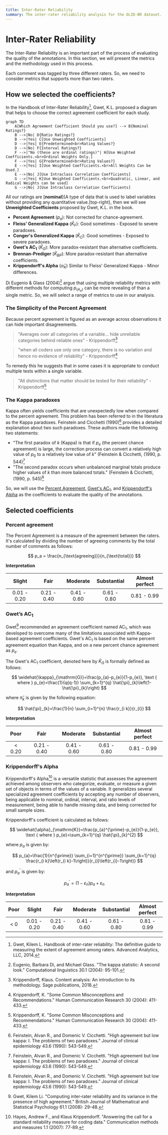 ```yaml
---
title: Inter-Rater Reliability
summary: The inter-rater reliability analysis for the OLID-BR dataset.
---
```


# Inter-Rater Reliability

The Inter-Rater Reliability is an important part of the process of evaluating the quality of the annotations. In this section, we will present the metrics and the methodology used in this process.

Each comment was tagged by three different raters. So, we need to consider metrics that supports more than two raters.

## How we selected the coefficients?

In the Handbook of Inter-Rater Reliability[^1], Gwet, K.L. proposed a diagram that helps to choose the correct agreement coefficient for each study.

```mermaid
graph TD
    A[Which Agreement Coefficient Should you use?] --> B{Nominal Ratings?}
    B -->|No| D{Ratio Ratings?}
    B -->|Yes| C[Use Unweighted Coefficients]
    D -->|Yes| E{Predetermined<br>Rating Values?}
    D -->|No| F{Interval Ratings?}
    F -->|"No (these are ordinal ratings)"| H[Use Weighted Coefficients.<br>Ordinal Weights Only.]
    F -->|Yes| G{Predetermined<br>Rating Values?}
    E -->|Yes| I[Use Weighted Coefficients.<br>All Weights Can be Used.]
    E -->|No| J[Use Intraclass Correlation Coefficients]
    G -->|Yes| K[Use Weighted Coefficients.<br>Quadratic, Linear, and Radical Weights can be used]
    G -->|No| J[Use Intraclass Correlation Coefficients]
```

All our ratings are [**nominal**]{A type of data that is used to label variables without providing any quantitative value.|top-right}, then we will see **Unweighted Coefficients** proposed by Gwet, K.L. in the book.

- **Percent Agreement** ($p_a$): Not corrected for chance-agreement.
- **Fleiss' Generalized Kappa** ($\hat{K}_F$): Good sometimes - Exposed to severe paradoxes.
- **Conger's Generalized Kappa** ($\hat{K}_C$): Good sometimes - Exposed to severe paradoxes.
- **Gwet's AC<sub>1</sub>** ($\hat{K}_G$): More paradox-resistant than alternative coefficients.
- **Brennan-Prediger** ($\hat{K}_{BP}$): More paradox-resistant than alternative coefficients.
- **Krippendorff's Alpha** ($\hat{\alpha}_K$) Similar to Fleiss' Generalized Kappa - Minor differences.

Di Eugenio & Glass (2004)[^7] argue that using multiple reliability metrics with different methods for computing $p_{(A_e)}$ can be more revealing of than a single metric. So, we will select a range of metrics to use in our analysis.

### The Simplicity of the Percent Agreement

Because percent agreement is figured as an average across observations it can hide important
disagreements.

> "Averages over all categories of a variable… hide unreliable categories behind reliable ones” - Krippendorff[^5]

> "when all coders use only one category, there is no variation and hence no evidence of reliability" - Krippendorff[^6]

To remedy this he suggests that in some cases it is appropriate to conduct multiple tests within a single variable.

> "All distinctions that matter should be tested for their reliability" - Krippendorff[^6]

### The Kappa paradoxes

Kappa often yields coefficients that are unexpectedly low when compared to the percent agreement. This problem has been referred to in the literatura as the Kappa paradoxes. Feinstein and Cicchetti (1990)[^4] provides a detailed explanation about two such paradoxes. These authors made the following two statements:

- "The first paradox of $k$ (Kappa) is that if $p_e$ (the percent chance agreement) is large, the correction process can convert a relatively high value of $p_0$ to a relatively low value of $k$" (Feinstein & Cicchetti, (1990, p. 544)[^4]
- "The second paradox occurs when unbalanced marginal totals produce higher values of $k$ than more balanced totals." (Feinstein & Cicchetti, (1990, p. 545)[^4]

So, we will use the [Percent Agreement](#percent-agreement), [Gwet's AC<sub>1</sub>](#gwets-ac1), and [Krippendorff's Alpha](#krippendorffs-alpha) as the coefficients to evaluate the quality of the annotations.

## Selected coefficients

### Percent agreement

The Percent Agreement is a measure of the agreement between the raters. It's calculated by dividing the number of agreeing comments by the total number of comments as follows:

$$
p_a = \frac{n_{\text{agreeing}}}{n_{\text{total}}}
$$

**Interpretation**

| Slight | Fair | Moderate | Substantial | Almost perfect |
| :----: | :---: | :-----: | :---------: | :------------: |
| 0.01 - 0.20 | 0.21 - 0.40 | 0.41 - 0.60 | 0.61 - 0.80 | 0.81 - 0.99 |

### Gwet’s AC<sub>1</sub>

Gwet[^2] recommended an agreement coefficient named AC<sub>1</sub>, which was developed to overcome many of the limitations associated with Kappa-based agreement coefficients. Gwet's AC<sub>1</sub> is based on the same percent agreement equation than Kappa, and on a new percent chance agreement as $p_e$.

The Gwet's AC<sub>1</sub> coefficient, denoted here by $\hat{K}_G$ is formally defined as follows:

$$
\widehat{\kappa}_{\mathrm{G}}=\frac{p_{a}-p_{e}}{1-p_{e}}, \text { where } p_{e}=\frac{1}{q(q-1)} \sum_{k=1}^{q} \hat{\pi}_{k}\left(1-\hat{\pi}_{k}\right)
$$

where $\hat{\pi}_{k}$ is given by the following equation:

$$
\hat{\pi}_{k}=\frac{1}{n} \sum_{i=1}^{n} \frac{r_{i k}}{r_{i}}
$$

**Interpretation**

| Poor | Fair | Moderate | Substantial | Almost perfect |
| :--: | :--: | :------: | :---------: | :------------: |
| < 0.20 | 0.21 - 0.40 | 0.41 - 0.60 | 0.61 - 0.80 | 0.81 - 0.99 |

### Krippendorff's Alpha

Krippendorff's Alpha[^3] is a versatile statistic that assesses the agreement achieved among observers who categorize, evaluate, or measure a given set of objects in terms of the values of a variable. It generalizes several specialized agreement coefficients by accepting any number of observers, being applicable to nominal, ordinal, interval, and ratio levels of measurement, being able to handle missing data, and being corrected for small sample sizes.

Krippendorff's coefficient is calculated as follows:

$$
\widehat{\alpha}_{\mathrm{K}}=\frac{p_{a}^{\prime}-p_{e}}{1-p_{e}}, \text { where } p_{e}=\sum_{k=1}^{q} \hat{\pi}_{k}^{2}
$$

where $p_{a}$ is given by:

$$
p_{a}=\frac{1}{n^{\prime}} \sum_{i=1}^{n^{\prime}} \sum_{k=1}^{q} \frac{r_{i k}\left(r_{i k}-1\right)}{r_{i}\left(r_{i}-1\right)}
$$

and $p_{a}^{\prime}$ is given by:

$$
p_{a}^{\prime}=\left(1-\varepsilon_{n}\right) p_{a}+\varepsilon_{n}
$$

**Interpretation**

| Poor | Slight | Fair | Moderate | Substantial | Almost perfect |
| :-: | :-: | :-: | :-: | :-: | :-: |
| < 0 | 0.01 - 0.20 | 0.21 - 0.40 | 0.41 - 0.60 | 0.61 - 0.80 | 0.81 - 0.99 |

[^1]: Gwet, Kilem L. Handbook of inter-rater reliability: The definitive guide to measuring the extent of agreement among raters. Advanced Analytics, LLC, 2014.
[^2]: Gwet, Kilem Li. "Computing inter‐rater reliability and its variance in the presence of high agreement." British Journal of Mathematical and Statistical Psychology 61.1 (2008): 29-48.
[^3]: Hayes, Andrew F., and Klaus Krippendorff. "Answering the call for a standard reliability measure for coding data." Communication methods and measures 1.1 (2007): 77-89.
[^4]: Feinstein, Alvan R., and Domenic V. Cicchetti. "High agreement but low kappa: I. The problems of two paradoxes." Journal of clinical epidemiology 43.6 (1990): 543-549.
[^5]: Krippendorff, Klaus. Content analysis: An introduction to its methodology. Sage publications, 2018.
[^6]: Krippendorff, K. "Some Common Misconceptions and Recommendations." Human Communication Research 30 (2004): 411-433.
[^7]: Eugenio, Barbara Di, and Michael Glass. "The kappa statistic: A second look." Computational linguistics 30.1 (2004): 95-101.
